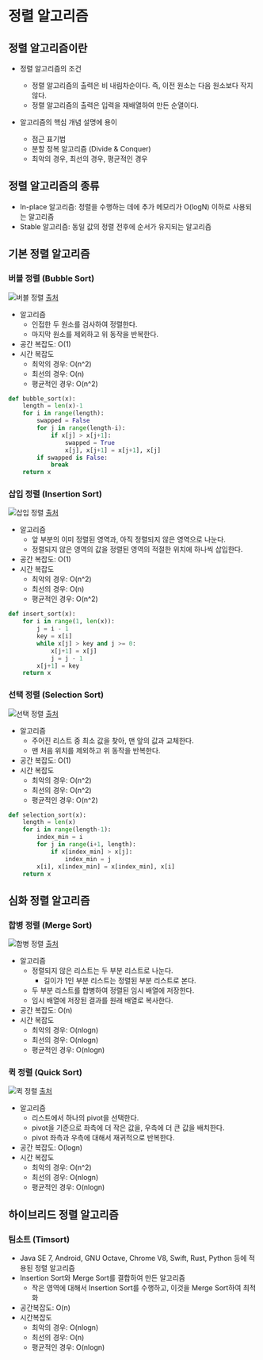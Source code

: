 # 정렬 알고리즘

## 정렬 알고리즘이란

- 정렬 알고리즘의 조건
    - 정렬 알고리즘의 출력은 비 내림차순이다. 즉, 이전 원소는 다음 원소보다 작지 않다.
    - 정렬 알고리즘의 출력은 입력을 재배열하여 만든 순열이다.

- 알고리즘의 핵심 개념 설명에 용이
    - 점근 표기법
    - 분할 정복 알고리즘 (Divide & Conquer)
    - 최악의 경우, 최선의 경우, 평균적인 경우

## 정렬 알고리즘의 종류

- In-place 알고리즘: 정렬을 수행하는 데에 추가 메모리가 O(logN) 이하로 사용되는 알고리즘
- Stable 알고리즘: 동일 값의 정렬 전후에 순서가 유지되는 알고리즘

## 기본 정렬 알고리즘

### 버블 정렬 (Bubble Sort)

![버블 정렬](https://upload.wikimedia.org/wikipedia/commons/3/37/Bubble_sort_animation.gif)
[출처](https://upload.wikimedia.org/wikipedia/commons/3/37/Bubble_sort_animation.gif)

- 알고리즘
    - 인접한 두 원소를 검사하여 정렬한다.
    - 마지막 원소를 제외하고 위 동작을 반복한다.
- 공간 복잡도: O(1)
- 시간 복잡도
    - 최악의 경우: O(n^2)
    - 최선의 경우: O(n)
    - 평균적인 경우: O(n^2)

```python
def bubble_sort(x):
    length = len(x)-1
    for i in range(length):
        swapped = False
        for j in range(length-i):
            if x[j] > x[j+1]:
                swapped = True
                x[j], x[j+1] = x[j+1], x[j]
        if swapped is False:
            break
    return x
```

### 삽입 정렬 (Insertion Sort)

![삽입 정렬](https://upload.wikimedia.org/wikipedia/commons/2/25/Insertion_sort_animation.gif)
[출처](https://upload.wikimedia.org/wikipedia/commons/2/25/Insertion_sort_animation.gif)

- 알고리즘
    - 앞 부분의 이미 정렬된 영역과, 아직 정렬되지 않은 영역으로 나눈다.
    - 정렬되지 않은 영역의 값을 정렬된 영역의 적절한 위치에 하나씩 삽입한다.
- 공간 복잡도: O(1)
- 시간 복잡도
    - 최악의 경우: O(n^2)
    - 최선의 경우: O(n)
    - 평균적인 경우: O(n^2)

```python
def insert_sort(x):
    for i in range(1, len(x)):
        j = i - 1
        key = x[i]
        while x[j] > key and j >= 0:
            x[j+1] = x[j]
            j = j - 1
        x[j+1] = key
    return x
```

### 선택 정렬 (Selection Sort)

![선택 정렬](https://upload.wikimedia.org/wikipedia/commons/b/b0/Selection_sort_animation.gif)
[출처](https://upload.wikimedia.org/wikipedia/commons/b/b0/Selection_sort_animation.gif)

- 알고리즘
    - 주어진 리스트 중 최소 값을 찾아, 맨 앞의 값과 교체한다.
    - 맨 처음 위치를 제외하고 위 동작을 반복한다.
- 공간 복잡도: O(1)
- 시간 복잡도
    - 최악의 경우: O(n^2)
    - 최선의 경우: O(n^2)
    - 평균적인 경우: O(n^2)

```python
def selection_sort(x):
    length = len(x)
    for i in range(length-1):
        index_min = i
        for j in range(i+1, length):
            if x[index_min] > x[j]:
                index_min = j
        x[i], x[index_min] = x[index_min], x[i]
    return x
```

## 심화 정렬 알고리즘

### 합병 정렬 (Merge Sort)

![합병 정렬](https://upload.wikimedia.org/wikipedia/commons/c/cc/Merge-sort-example-300px.gif)
[출처](https://upload.wikimedia.org/wikipedia/commons/c/cc/Merge-sort-example-300px.gif)

- 알고리즘
    - 정렬되지 않은 리스트는 두 부분 리스트로 나눈다.
        - 길이가 1인 부분 리스트는 정렬된 부분 리스트로 본다.
    - 두 부분 리스트를 합병하여 정렬된 임시 배열에 저장한다.
    - 임시 배열에 저장된 결과를 원래 배열로 복사한다.
- 공간 복잡도: O(n)
- 시간 복잡도
    - 최악의 경우: O(nlogn)
    - 최선의 경우: O(nlogn)
    - 평균적인 경우: O(nlogn)

### 퀵 정렬 (Quick Sort)

![퀵 정렬](https://upload.wikimedia.org/wikipedia/commons/6/6a/Sorting_quicksort_anim.gif)
[출처](https://upload.wikimedia.org/wikipedia/commons/6/6a/Sorting_quicksort_anim.gif)

- 알고리즘
    - 리스트에서 하나의 pivot을 선택한다.
    - pivot을 기준으로 좌측에 더 작은 값을, 우측에 더 큰 값을 배치한다.
    - pivot 좌측과 우측에 대해서 재귀적으로 반복한다.
- 공간 복잡도: O(logn)
- 시간 복잡도
    - 최악의 경우: O(n^2)
    - 최선의 경우: O(nlogn)
    - 평균적인 경우: O(nlogn)

## 하이브리드 정렬 알고리즘

### 팀소트 (Timsort)

- Java SE 7, Android, GNU Octave, Chrome V8, Swift, Rust, Python 등에 적용된 정렬 알고리즘
- Insertion Sort와 Merge Sort를 결합하여 만든 알고리즘
    - 작은 영역에 대해서 Insertion Sort를 수행하고, 이것을 Merge Sort하여 최적화
- 공간복잡도: O(n)
- 시간복잡도
    - 최악의 경우: O(nlogn)
    - 최선의 경우: O(n)
    - 평균적인 경우: O(nlogn)
